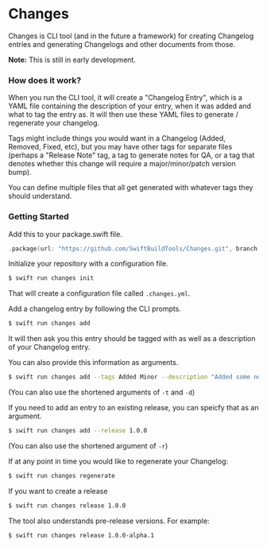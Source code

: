 # Changes

Changes is CLI tool (and in the future a framework) for creating Changelog entries and generating Changelogs and other documents from those.  

**Note:** This is still in early development.

### How does it work? 

When you run the CLI tool, it will create a "Changelog Entry", which is a YAML file containing the description 
of your entry, when it was added and what to tag the entry as. It will then use these YAML files to 
generate / regenerate your changelog.

Tags might include things you would want in a Changelog (Added, Removed, Fixed, etc), but you may have 
other tags for separate files (perhaps a "Release Note" tag, a tag to generate notes for QA, or a tag that denotes 
whether this change will require a major/minor/patch version bump). 

You can define multiple files that all get generated with whatever tags they should understand.

### Getting Started

Add this to your package.swift file.
```swift
.package(url: "https://github.com/SwiftBuildTools/Changes.git", branch: "master")
```

Initialize your repository with a configuration file.
```bash
$ swift run changes init
```

That will create a configuration file called `.changes.yml`. 

Add a changelog entry by following the CLI prompts.
```bash
$ swift run changes add
```

It will then ask you this entry should be tagged with as well as a description of your Changelog entry.

You can also provide this information as arguments.
```bash
$ swift run changes add --tags Added Minor --description "Added some new Ability!"
```
(You can also use the shortened arguments of `-t` and `-d`)

If you need to add an entry to an existing release, you can speicfy that as an argument.
```bash
$ swift run changes add --release 1.0.0
```
(You can also use the shortened argument of `-r`)

If at any point in time you would like to regenerate your Changelog:
```bash
$ swift run changes regenerate
```

If you want to create a release

```bash
$ swift run changes release 1.0.0
```

The tool also understands pre-release versions. For example: 
```bash
$ swift run changes release 1.0.0-alpha.1
```